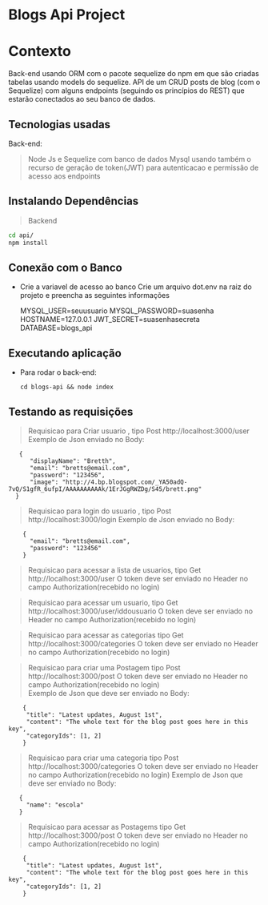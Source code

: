 

# Blogs Api Project

# Contexto
Back-end usando ORM com o pacote sequelize do npm em que são criadas tabelas usando models do sequelize.
   API de um CRUD posts de blog (com o Sequelize) com alguns endpoints (seguindo os princípios do REST) que estarão conectados ao seu banco de dados.


## Tecnologias usadas

Back-end:
>  Node Js e Sequelize com banco de dados Mysql usando também o recurso de geração de token(JWT) para autenticacao e permissão de acesso aos endpoints 


## Instalando Dependências

> Backend

```bash
cd api/ 
npm install
``` 

## Conexão com o Banco

*  Crie a variavel de acesso ao banco 
    Crie um arquivo dot.env na raiz do projeto e preencha as seguintes informações 
    
    MYSQL_USER=seuusuario
    MYSQL_PASSWORD=suasenha
    HOSTNAME=127.0.0.1
    JWT_SECRET=suasenhasecreta
    DATABASE=blogs_api
    
    
## Executando aplicação

* Para rodar o back-end:

  ```
  cd blogs-api && node index
  ```

## Testando as requisições

>  Requisicao para Criar usuario , tipo Post http://localhost:3000/user
      Exemplo de Json enviado no Body:
      
  ``` 
     {
        "displayName": "Bretth",
        "email": "bretts@email.com",
        "password": "123456",
        "image": "http://4.bp.blogspot.com/_YA50adQ-7vQ/S1gfR_6ufpI/AAAAAAAAAAk/1ErJGgRWZDg/S45/brett.png"
    }
  ```
> Requisicao para login do usuario , tipo Post http://localhost:3000/login
      Exemplo de Json enviado no Body:
     
  ```  
      {
        "email": "bretts@email.com",
        "password": "123456"
      }     

  ``` 
   
  
> Requisicao para acessar a  lista de usuarios, tipo Get http://localhost:3000/user
      O token deve ser enviado no Header no campo Authorization(recebido no login)  


> Requisicao para acessar um usuario, tipo Get http://localhost:3000/user/iddousuario
      O token deve ser enviado no Header no campo Authorization(recebido no login)
      

> Requisicao para acessar as categorias tipo Get http://localhost:3000/categories
      O token deve ser enviado no Header no campo Authorization(recebido no login) 

     

> Requisicao para criar uma Postagem  tipo Post http://localhost:3000/post
       O token deve ser enviado no Header no campo Authorization(recebido no login)        
       Exemplo de Json que deve ser enviado no Body:
       
   ```      
       {
        "title": "Latest updates, August 1st",
        "content": "The whole text for the blog post goes here in this key",
        "categoryIds": [1, 2]
       }
   ``` 
     
> Requisicao para criar uma categoria tipo Post http://localhost:3000/categories
      O token deve ser enviado no Header no campo Authorization(recebido no login)
      Exemplo de Json que deve ser enviado no Body:
   ```   
      {
        "name": "escola"
      }
   ```     
     
> Requisicao para acessar as Postagems tipo Get http://localhost:3000/post
       O token deve ser enviado no Header no campo Authorization(recebido no login)
   ```      
       {
        "title": "Latest updates, August 1st",
        "content": "The whole text for the blog post goes here in this key",
        "categoryIds": [1, 2]
       }
   ```   
     


